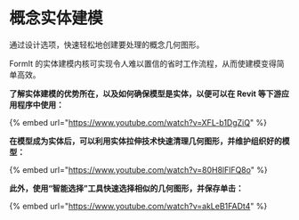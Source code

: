 # 概念实体建模

通过设计选项，快速轻松地创建要处理的概念几何图形。

FormIt 的实体建模内核可实现令人难以置信的省时工作流程，从而使建模变得简单高效。

**了解实体建模的优势所在，以及如何确保模型是实体，以便可以在 Revit 等下游应用程序中使用：**

{% embed url="https://www.youtube.com/watch?v=XFL-b1DgZiQ" %}

**在模型成为实体后，可以利用实体拉伸技术快速清理几何图形，并维护组织好的模型：**

{% embed url="https://www.youtube.com/watch?v=80H8lFlFQ8o" %}

**此外，使用“智能选择”工具快速选择相似的几何图形，并保存单击：**

{% embed url="https://www.youtube.com/watch?v=akLeB1FADt4" %}





